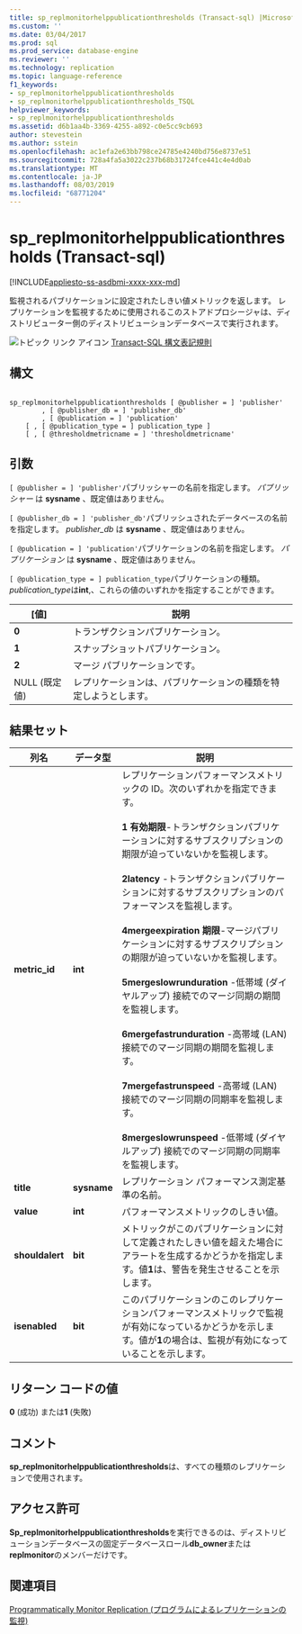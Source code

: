 ```yaml
---
title: sp_replmonitorhelppublicationthresholds (Transact-sql) |Microsoft Docs
ms.custom: ''
ms.date: 03/04/2017
ms.prod: sql
ms.prod_service: database-engine
ms.reviewer: ''
ms.technology: replication
ms.topic: language-reference
f1_keywords:
- sp_replmonitorhelppublicationthresholds
- sp_replmonitorhelppublicationthresholds_TSQL
helpviewer_keywords:
- sp_replmonitorhelppublicationthresholds
ms.assetid: d6b1aa4b-3369-4255-a892-c0e5cc9cb693
author: stevestein
ms.author: sstein
ms.openlocfilehash: ac1efa2e63bb798ce24785e4240bd756e8737e51
ms.sourcegitcommit: 728a4fa5a3022c237b68b31724fce441c4e4d0ab
ms.translationtype: MT
ms.contentlocale: ja-JP
ms.lasthandoff: 08/03/2019
ms.locfileid: "68771204"
---
```

# <a name="spreplmonitorhelppublicationthresholds-transact-sql"></a>sp_replmonitorhelppublicationthresholds (Transact-sql)
[!INCLUDE[appliesto-ss-asdbmi-xxxx-xxx-md](../../includes/appliesto-ss-asdbmi-xxxx-xxx-md.md)]

  監視されるパブリケーションに設定されたしきい値メトリックを返します。 レプリケーションを監視するために使用されるこのストアドプロシージャは、ディストリビューター側のディストリビューションデータベースで実行されます。  
  
 ![トピック リンク アイコン](../../database-engine/configure-windows/media/topic-link.gif "トピック リンク アイコン") [Transact-SQL 構文表記規則](../../t-sql/language-elements/transact-sql-syntax-conventions-transact-sql.md)  
  
## <a name="syntax"></a>構文  
  
```  
  
sp_replmonitorhelppublicationthresholds [ @publisher = ] 'publisher'  
        , [ @publisher_db = ] 'publisher_db'  
        , [ @publication = ] 'publication'   
    [ , [ @publication_type = ] publication_type ]   
    [ , [ @thresholdmetricname = ] 'thresholdmetricname'  
```  
  
## <a name="arguments"></a>引数  
`[ @publisher = ] 'publisher'`パブリッシャーの名前を指定します。 *パブリッシャー* は **sysname** 、既定値はありません。  
  
`[ @publisher_db = ] 'publisher_db'`パブリッシュされたデータベースの名前を指定します。 *publisher_db* は **sysname** 、既定値はありません。  
  
`[ @publication = ] 'publication'`パブリケーションの名前を指定します。 *パブリケーション* は **sysname** 、既定値はありません。  
  
`[ @publication_type = ] publication_type`パブリケーションの種類。 *publication_type*は**int**,、これらの値のいずれかを指定することができます。  
  
|[値]|説明|  
|-----------|-----------------|  
|**0**|トランザクションパブリケーション。|  
|**1**|スナップショットパブリケーション。|  
|**2**|マージ パブリケーションです。|  
|NULL (既定値)|レプリケーションは、パブリケーションの種類を特定しようとします。|  
  
## <a name="result-sets"></a>結果セット  
  
|列名|データ型|説明|  
|-----------------|---------------|-----------------|  
|**metric_id**|**int**|レプリケーションパフォーマンスメトリックの ID。次のいずれかを指定できます。<br /><br /> **1 有効期限**-トランザクションパブリケーションに対するサブスクリプションの期限が迫っていないかを監視します。<br /><br /> **2latency** -トランザクションパブリケーションに対するサブスクリプションのパフォーマンスを監視します。<br /><br /> **4mergeexpiration 期限**-マージパブリケーションに対するサブスクリプションの期限が迫っていないかを監視します。<br /><br /> **5mergeslowrunduration** -低帯域 (ダイヤルアップ) 接続でのマージ同期の期間を監視します。<br /><br /> **6mergefastrunduration** -高帯域 (LAN) 接続でのマージ同期の期間を監視します。<br /><br /> **7mergefastrunspeed** -高帯域 (LAN) 接続でのマージ同期の同期率を監視します。<br /><br /> **8mergeslowrunspeed** -低帯域 (ダイヤルアップ) 接続でのマージ同期の同期率を監視します。|  
|**title**|**sysname**|レプリケーション パフォーマンス測定基準の名前。|  
|**value**|**int**|パフォーマンスメトリックのしきい値。|  
|**shouldalert**|**bit**|メトリックがこのパブリケーションに対して定義されたしきい値を超えた場合にアラートを生成するかどうかを指定します。値**1**は、警告を発生させることを示します。|  
|**isenabled**|**bit**|このパブリケーションのこのレプリケーションパフォーマンスメトリックで監視が有効になっているかどうかを示します。値が**1**の場合は、監視が有効になっていることを示します。|  
  
## <a name="return-code-values"></a>リターン コードの値  
 **0** (成功) または**1** (失敗)  
  
## <a name="remarks"></a>コメント  
 **sp_replmonitorhelppublicationthresholds**は、すべての種類のレプリケーションで使用されます。  
  
## <a name="permissions"></a>アクセス許可  
 **Sp_replmonitorhelppublicationthresholds**を実行できるのは、ディストリビューションデータベースの固定データベースロール**db_owner**または**replmonitor**のメンバーだけです。  
  
## <a name="see-also"></a>関連項目  
 [Programmatically Monitor Replication (プログラムによるレプリケーションの監視)](../../relational-databases/replication/monitor/programmatically-monitor-replication.md)  
  
  
